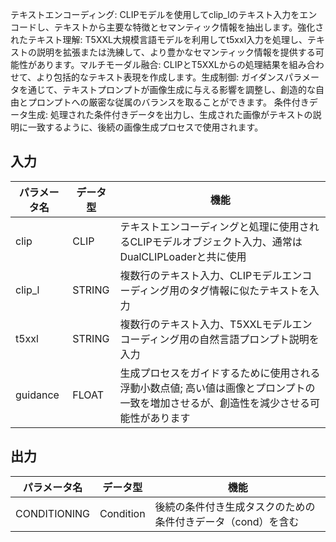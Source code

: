 テキストエンコーディング: CLIPモデルを使用してclip_lのテキスト入力をエンコードし、テキストから主要な特徴とセマンティック情報を抽出します。強化されたテキスト理解: T5XXL大規模言語モデルを利用してt5xxl入力を処理し、テキストの説明を拡張または洗練して、より豊かなセマンティック情報を提供する可能性があります。マルチモーダル融合: CLIPとT5XXLからの処理結果を組み合わせて、より包括的なテキスト表現を作成します。生成制御: ガイダンスパラメータを通じて、テキストプロンプトが画像生成に与える影響を調整し、創造的な自由とプロンプトへの厳密な従属のバランスを取ることができます。
条件付きデータ生成: 処理された条件付きデータを出力し、生成された画像がテキストの説明に一致するように、後続の画像生成プロセスで使用されます。

## 入力

| パラメータ名 | データ型 | 機能 |
|--------------|----------|------|
| clip         | CLIP     | テキストエンコーディングと処理に使用されるCLIPモデルオブジェクト入力、通常はDualCLIPLoaderと共に使用 |
| clip_l       | STRING   | 複数行のテキスト入力、CLIPモデルエンコーディング用のタグ情報に似たテキストを入力 |
| t5xxl        | STRING   | 複数行のテキスト入力、T5XXLモデルエンコーディング用の自然言語プロンプト説明を入力 |
| guidance     | FLOAT    | 生成プロセスをガイドするために使用される浮動小数点値; 高い値は画像とプロンプトの一致を増加させるが、創造性を減少させる可能性があります |

## 出力

| パラメータ名   | データ型   | 機能 |
|----------------|------------|------|
| CONDITIONING   | Condition  | 後続の条件付き生成タスクのための条件付きデータ（cond）を含む |
